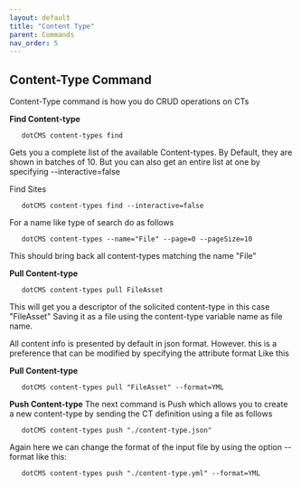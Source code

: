 ```yaml
---
layout: default
title: "Content Type"
parent: Commands
nav_order: 5
---
```


## **Content-Type Command**

Content-Type command is how you do CRUD operations on CTs

**Find Content-type**
```shell script
   dotCMS content-types find 
```
Gets you a complete list of the available Content-types. By Default, they are shown in batches of 10.
But you can also get an entire list at one by specifying  --interactive=false 

Find Sites
```shell script
   dotCMS content-types find --interactive=false 
```

For a name like type of search do as follows 
```shell script
   dotCMS content-types --name="File" --page=0 --pageSize=10
```
This should bring back all content-types matching the name "File"

**Pull Content-type**
```shell script
   dotCMS content-types pull FileAsset 
```
This will get you a descriptor of the solicited content-type in this case "FileAsset" 
Saving it as a file using the content-type variable name as file name. 
  
All content info is presented by default in json format.
However. this is a preference that can be modified by specifying the attribute format
Like this 

**Pull Content-type**
```shell script
   dotCMS content-types pull "FileAsset" --format=YML 
```

**Push Content-type**
The next command is Push which allows you to create a new content-type by sending the CT definition using a file as follows

```shell script
   dotCMS content-types push "./content-type.json" 
```

Again here we can change the format of the input file by using the option --format like this:

```shell script
   dotCMS content-types push "./content-type.yml" --format=YML 
```
